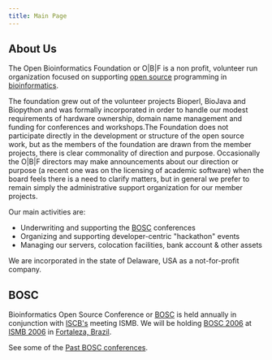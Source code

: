 ```yaml
---
title: Main Page
---
```


About Us
--------

The Open Bioinformatics Foundation or O|B|F is a non profit, volunteer
run organization focused on supporting [open
source](wp:open_source "wikilink") programming in
[bioinformatics](wp:bioinformatics "wikilink").

The foundation grew out of the volunteer projects Bioperl, BioJava and
Biopython and was formally incorporated in order to handle our modest
requirements of hardware ownership, domain name management and funding
for conferences and workshops.The Foundation does not participate
directly in the development or structure of the open source work, but as
the members of the foundation are drawn from the member projects, there
is clear commonality of direction and purpose. Occasionally the O|B|F
directors may make announcements about our direction or purpose (a
recent one was on the licensing of academic software) when the board
feels there is a need to clarify matters, but in general we prefer to
remain simply the administrative support organization for our member
projects.

Our main activities are:

-   Underwriting and supporting the [BOSC](BOSC "wikilink") conferences
-   Organizing and supporting developer-centric "hackathon" events
-   Managing our servers, colocation facilities, bank account & other
    assets

We are incorporated in the state of Delaware, USA as a not-for-profit
company.

BOSC
----

Bioinformatics Open Source Conference or [BOSC](BOSC "wikilink") is held
annually in conjunction with [ISCB's](http://www.iscb.org) meeting ISMB.
We will be holding [BOSC 2006](BOSC_2006 "wikilink") at [ISMB
2006](http://ismb2006.cbi.cnptia.embrapa.br/) in [Fortaleza,
Brazil](wp:Fortaleza,_Brazil "wikilink").

See some of the [Past BOSC
conferences](Past_BOSC_conferences "wikilink").

